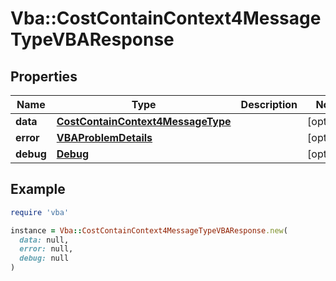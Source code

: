# Vba::CostContainContext4MessageTypeVBAResponse

## Properties

| Name | Type | Description | Notes |
| ---- | ---- | ----------- | ----- |
| **data** | [**CostContainContext4MessageType**](CostContainContext4MessageType.md) |  | [optional] |
| **error** | [**VBAProblemDetails**](VBAProblemDetails.md) |  | [optional] |
| **debug** | [**Debug**](Debug.md) |  | [optional] |

## Example

```ruby
require 'vba'

instance = Vba::CostContainContext4MessageTypeVBAResponse.new(
  data: null,
  error: null,
  debug: null
)
```

